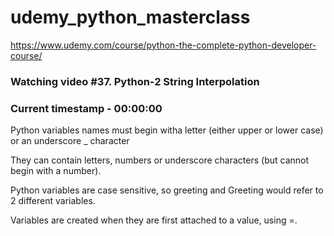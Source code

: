 # udemy_python_masterclass

https://www.udemy.com/course/python-the-complete-python-developer-course/

### Watching video #37. Python-2 String Interpolation

### Current timestamp - 00:00:00

Python variables names must begin witha letter (either upper or lower case) or an underscore \_ character

They can contain letters, numbers or underscore characters (but cannot begin with a number).

Python variables are case sensitive, so greeting and Greeting would refer to 2 different variables.

Variables are created when they are first attached to a value, using =.
